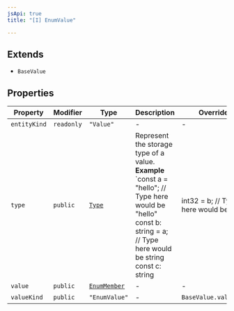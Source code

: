 ```yaml
---
jsApi: true
title: "[I] EnumValue"

---
```

## Extends

- `BaseValue`

## Properties

| Property | Modifier | Type | Description | Overrides | Inherited from |
| ------ | ------ | ------ | ------ | ------ | ------ |
| `entityKind` | `readonly` | `"Value"` | - | - | `BaseValue.entityKind` |
| `type` | `public` | [`Type`](../type-aliases/Type.md) | Represent the storage type of a value. **Example** `const a = "hello"; // Type here would be "hello" const b: string = a; // Type here would be string const c: string | int32 = b; // Type here would be string | int32` | - | `BaseValue.type` |
| `value` | `public` | [`EnumMember`](EnumMember.md) | - | - | - |
| `valueKind` | `public` | `"EnumValue"` | - | `BaseValue.valueKind` | - |
